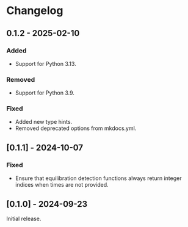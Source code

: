 # Changelog

## 0.1.2 - 2025-02-10

### Added

- Support for Python 3.13.

### Removed

- Support for Python 3.9.

### Fixed

- Added new type hints.
- Removed deprecated options from mkdocs.yml.

## [0.1.1] - 2024-10-07

### Fixed

- Ensure that equilibration detection functions always return integer indices when times are not provided.

## [0.1.0] - 2024-09-23

Initial release.
